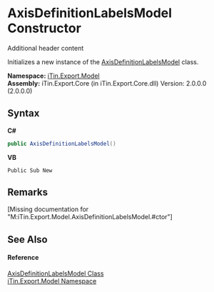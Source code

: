 # AxisDefinitionLabelsModel Constructor 
Additional header content 

Initializes a new instance of the <a href="T_iTin_Export_Model_AxisDefinitionLabelsModel">AxisDefinitionLabelsModel</a> class.

**Namespace:**&nbsp;<a href="N_iTin_Export_Model">iTin.Export.Model</a><br />**Assembly:**&nbsp;iTin.Export.Core (in iTin.Export.Core.dll) Version: 2.0.0.0 (2.0.0.0)

## Syntax

**C#**<br />
``` C#
public AxisDefinitionLabelsModel()
```

**VB**<br />
``` VB
Public Sub New
```


## Remarks
\[Missing <remarks> documentation for "M:iTin.Export.Model.AxisDefinitionLabelsModel.#ctor"\]

## See Also


#### Reference
<a href="T_iTin_Export_Model_AxisDefinitionLabelsModel">AxisDefinitionLabelsModel Class</a><br /><a href="N_iTin_Export_Model">iTin.Export.Model Namespace</a><br />